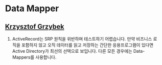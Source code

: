 # Data Mapper

## [Krzysztof Grzybek](https://github.com/krzysztof-grzybek)

1. ActiveRecord는 SRP 원칙을 위반하며 테스트하기 어렵습니다. 만약 비즈니스 로직을 포함하지 않고 오직 데이터를 읽고 저장하는 간단한 응용프로그램이 있다면 Active Directory가 최선의 선택으로 보입니다. 다른 모든 경우에는 Data-Mappers를 사용합니다.
